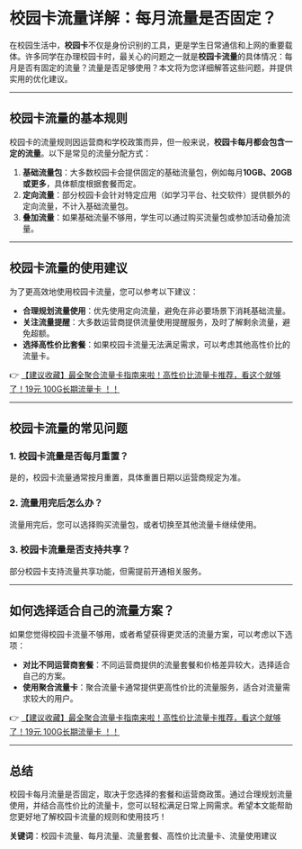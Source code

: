 # 校园卡流量详解：每月流量是否固定？

在校园生活中，**校园卡**不仅是身份识别的工具，更是学生日常通信和上网的重要载体。许多同学在办理校园卡时，最关心的问题之一就是**校园卡流量**的具体情况：每月是否有固定的流量？流量是否足够使用？本文将为您详细解答这些问题，并提供实用的优化建议。

---

## 校园卡流量的基本规则

校园卡的流量规则因运营商和学校政策而异，但一般来说，**校园卡每月都会包含一定的流量**。以下是常见的流量分配方式：

1. **基础流量包**：大多数校园卡会提供固定的基础流量包，例如每月**10GB、20GB或更多**，具体额度根据套餐而定。
2. **定向流量**：部分校园卡会针对特定应用（如学习平台、社交软件）提供额外的定向流量，不计入基础流量包。
3. **叠加流量**：如果基础流量不够用，学生可以通过购买流量包或参加活动叠加流量。

---

## 校园卡流量的使用建议

为了更高效地使用校园卡流量，您可以参考以下建议：

- **合理规划流量使用**：优先使用定向流量，避免在非必要场景下消耗基础流量。
- **关注流量提醒**：大多数运营商提供流量使用提醒服务，及时了解剩余流量，避免超额。
- **选择高性价比套餐**：如果校园卡流量无法满足需求，可以考虑其他高性价比的流量卡。

👉 [【建议收藏】最全聚合流量卡指南来啦！高性价比流量卡推荐，看这个就够了！19元 100G长期流量卡 ！！](https://bit.ly/Liuliangka)

---

## 校园卡流量的常见问题

### 1. 校园卡流量是否每月重置？
是的，校园卡流量通常按月重置，具体重置日期以运营商规定为准。

### 2. 流量用完后怎么办？
流量用完后，您可以选择购买流量包，或者切换至其他流量卡继续使用。

### 3. 校园卡流量是否支持共享？
部分校园卡支持流量共享功能，但需提前开通相关服务。

---

## 如何选择适合自己的流量方案？

如果您觉得校园卡流量不够用，或者希望获得更灵活的流量方案，可以考虑以下选项：

- **对比不同运营商套餐**：不同运营商提供的流量套餐和价格差异较大，选择适合自己的方案。
- **使用聚合流量卡**：聚合流量卡通常提供更高性价比的流量服务，适合对流量需求较大的用户。

👉 [【建议收藏】最全聚合流量卡指南来啦！高性价比流量卡推荐，看这个就够了！19元 100G长期流量卡 ！！](https://bit.ly/Liuliangka)

---

## 总结

校园卡每月流量是否固定，取决于您选择的套餐和运营商政策。通过合理规划流量使用，并结合高性价比的流量卡，您可以轻松满足日常上网需求。希望本文能帮助您更好地了解校园卡流量的规则和使用技巧！

**关键词**：校园卡流量、每月流量、流量套餐、高性价比流量卡、流量使用建议